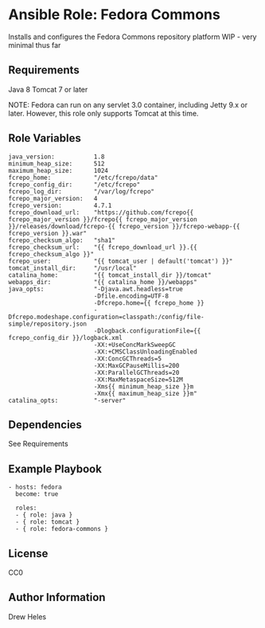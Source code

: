 Ansible Role: Fedora Commons
=========

Installs and configures the Fedora Commons repository platform
WIP - very minimal thus far

Requirements
------------

Java 8
Tomcat 7 or later

NOTE: Fedora can run on any servlet 3.0 container, including Jetty 9.x or later.
However, this role only supports Tomcat at this time.

Role Variables
--------------

    java_version:           1.8
    minimum_heap_size:      512
    maximum_heap_size:      1024
    fcrepo_home:            "/etc/fcrepo/data"
    fcrepo_config_dir:      "/etc/fcrepo"
    fcrepo_log_dir:         "/var/log/fcrepo"
    fcrepo_major_version:   4
    fcrepo_version:         4.7.1
    fcrepo_download_url:    "https://github.com/fcrepo{{ fcrepo_major_version }}/fcrepo{{ fcrepo_major_version }}/releases/download/fcrepo-{{ fcrepo_version }}/fcrepo-webapp-{{ fcrepo_version }}.war"
    fcrepo_checksum_algo:   "sha1"
    fcrepo_checksum_url:    "{{ fcrepo_download_url }}.{{ fcrepo_checksum_algo }}"
    fcrepo_user:            "{{ tomcat_user | default('tomcat') }}"
    tomcat_install_dir:     "/usr/local"
    catalina_home:          "{{ tomcat_install_dir }}/tomcat"
    webapps_dir:            "{{ catalina_home }}/webapps"
    java_opts:              "-Djava.awt.headless=true
                            -Dfile.encoding=UTF-8
                            -Dfcrepo.home={{ fcrepo_home }}
                            -Dfcrepo.modeshape.configuration=classpath:/config/file-simple/repository.json
                            -Dlogback.configurationFile={{ fcrepo_config_dir }}/logback.xml
                            -XX:+UseConcMarkSweepGC
                            -XX:+CMSClassUnloadingEnabled
                            -XX:ConcGCThreads=5
                            -XX:MaxGCPauseMillis=200
                            -XX:ParallelGCThreads=20
                            -XX:MaxMetaspaceSize=512M
                            -Xms{{ minimum_heap_size }}m
                            -Xmx{{ maximum_heap_size }}m"
    catalina_opts:          "-server"

Dependencies
------------

See Requirements

Example Playbook
----------------

    - hosts: fedora
      become: true

      roles:
      - { role: java }
      - { role: tomcat }
      - { role: fedora-commons }

License
-------

CC0

Author Information
------------------

Drew Heles
